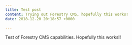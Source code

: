```yaml
---
title: Test post
content: Trying out Forestry CMS, hopefully this works!
date: 2018-12-20 20:18:57 +0000

---
```

Test of Forestry CMS capabilities. Hopefully this works!!